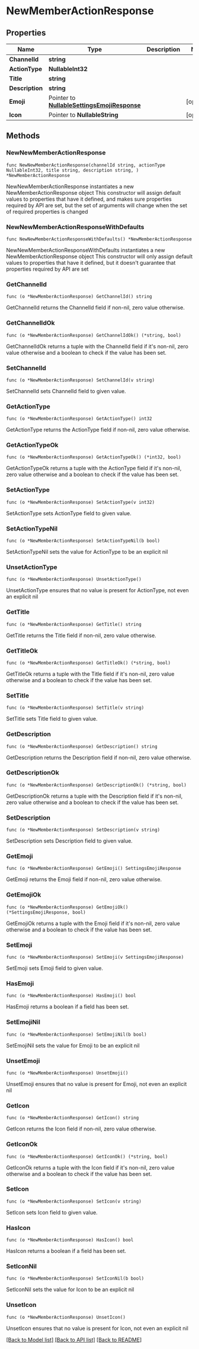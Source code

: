 # NewMemberActionResponse

## Properties

Name | Type | Description | Notes
------------ | ------------- | ------------- | -------------
**ChannelId** | **string** |  | 
**ActionType** | **NullableInt32** |  | 
**Title** | **string** |  | 
**Description** | **string** |  | 
**Emoji** | Pointer to [**NullableSettingsEmojiResponse**](SettingsEmojiResponse.md) |  | [optional] 
**Icon** | Pointer to **NullableString** |  | [optional] 

## Methods

### NewNewMemberActionResponse

`func NewNewMemberActionResponse(channelId string, actionType NullableInt32, title string, description string, ) *NewMemberActionResponse`

NewNewMemberActionResponse instantiates a new NewMemberActionResponse object
This constructor will assign default values to properties that have it defined,
and makes sure properties required by API are set, but the set of arguments
will change when the set of required properties is changed

### NewNewMemberActionResponseWithDefaults

`func NewNewMemberActionResponseWithDefaults() *NewMemberActionResponse`

NewNewMemberActionResponseWithDefaults instantiates a new NewMemberActionResponse object
This constructor will only assign default values to properties that have it defined,
but it doesn't guarantee that properties required by API are set

### GetChannelId

`func (o *NewMemberActionResponse) GetChannelId() string`

GetChannelId returns the ChannelId field if non-nil, zero value otherwise.

### GetChannelIdOk

`func (o *NewMemberActionResponse) GetChannelIdOk() (*string, bool)`

GetChannelIdOk returns a tuple with the ChannelId field if it's non-nil, zero value otherwise
and a boolean to check if the value has been set.

### SetChannelId

`func (o *NewMemberActionResponse) SetChannelId(v string)`

SetChannelId sets ChannelId field to given value.


### GetActionType

`func (o *NewMemberActionResponse) GetActionType() int32`

GetActionType returns the ActionType field if non-nil, zero value otherwise.

### GetActionTypeOk

`func (o *NewMemberActionResponse) GetActionTypeOk() (*int32, bool)`

GetActionTypeOk returns a tuple with the ActionType field if it's non-nil, zero value otherwise
and a boolean to check if the value has been set.

### SetActionType

`func (o *NewMemberActionResponse) SetActionType(v int32)`

SetActionType sets ActionType field to given value.


### SetActionTypeNil

`func (o *NewMemberActionResponse) SetActionTypeNil(b bool)`

 SetActionTypeNil sets the value for ActionType to be an explicit nil

### UnsetActionType
`func (o *NewMemberActionResponse) UnsetActionType()`

UnsetActionType ensures that no value is present for ActionType, not even an explicit nil
### GetTitle

`func (o *NewMemberActionResponse) GetTitle() string`

GetTitle returns the Title field if non-nil, zero value otherwise.

### GetTitleOk

`func (o *NewMemberActionResponse) GetTitleOk() (*string, bool)`

GetTitleOk returns a tuple with the Title field if it's non-nil, zero value otherwise
and a boolean to check if the value has been set.

### SetTitle

`func (o *NewMemberActionResponse) SetTitle(v string)`

SetTitle sets Title field to given value.


### GetDescription

`func (o *NewMemberActionResponse) GetDescription() string`

GetDescription returns the Description field if non-nil, zero value otherwise.

### GetDescriptionOk

`func (o *NewMemberActionResponse) GetDescriptionOk() (*string, bool)`

GetDescriptionOk returns a tuple with the Description field if it's non-nil, zero value otherwise
and a boolean to check if the value has been set.

### SetDescription

`func (o *NewMemberActionResponse) SetDescription(v string)`

SetDescription sets Description field to given value.


### GetEmoji

`func (o *NewMemberActionResponse) GetEmoji() SettingsEmojiResponse`

GetEmoji returns the Emoji field if non-nil, zero value otherwise.

### GetEmojiOk

`func (o *NewMemberActionResponse) GetEmojiOk() (*SettingsEmojiResponse, bool)`

GetEmojiOk returns a tuple with the Emoji field if it's non-nil, zero value otherwise
and a boolean to check if the value has been set.

### SetEmoji

`func (o *NewMemberActionResponse) SetEmoji(v SettingsEmojiResponse)`

SetEmoji sets Emoji field to given value.

### HasEmoji

`func (o *NewMemberActionResponse) HasEmoji() bool`

HasEmoji returns a boolean if a field has been set.

### SetEmojiNil

`func (o *NewMemberActionResponse) SetEmojiNil(b bool)`

 SetEmojiNil sets the value for Emoji to be an explicit nil

### UnsetEmoji
`func (o *NewMemberActionResponse) UnsetEmoji()`

UnsetEmoji ensures that no value is present for Emoji, not even an explicit nil
### GetIcon

`func (o *NewMemberActionResponse) GetIcon() string`

GetIcon returns the Icon field if non-nil, zero value otherwise.

### GetIconOk

`func (o *NewMemberActionResponse) GetIconOk() (*string, bool)`

GetIconOk returns a tuple with the Icon field if it's non-nil, zero value otherwise
and a boolean to check if the value has been set.

### SetIcon

`func (o *NewMemberActionResponse) SetIcon(v string)`

SetIcon sets Icon field to given value.

### HasIcon

`func (o *NewMemberActionResponse) HasIcon() bool`

HasIcon returns a boolean if a field has been set.

### SetIconNil

`func (o *NewMemberActionResponse) SetIconNil(b bool)`

 SetIconNil sets the value for Icon to be an explicit nil

### UnsetIcon
`func (o *NewMemberActionResponse) UnsetIcon()`

UnsetIcon ensures that no value is present for Icon, not even an explicit nil

[[Back to Model list]](../README.md#documentation-for-models) [[Back to API list]](../README.md#documentation-for-api-endpoints) [[Back to README]](../README.md)


